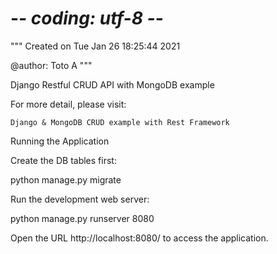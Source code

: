 # -*- coding: utf-8 -*-
"""
Created on Tue Jan 26 18:25:44 2021

@author: Toto A
"""

Django Restful CRUD API with MongoDB example

For more detail, please visit:

    Django & MongoDB CRUD example with Rest Framework

Running the Application

Create the DB tables first:

python manage.py migrate

Run the development web server:

python manage.py runserver 8080

Open the URL http://localhost:8080/ to access the application.